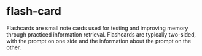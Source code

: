 # flash-card
Flashcards are small note cards used for testing and improving memory through practiced information retrieval. Flashcards are typically two-sided, with the prompt on one side and the information about the prompt on the other.
